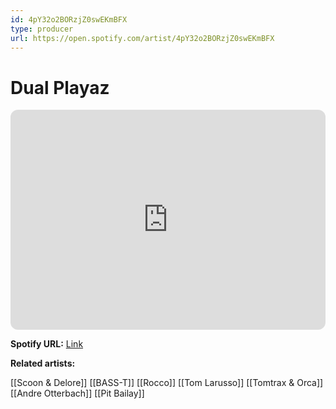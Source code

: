 ```yaml
---
id: 4pY32o2BORzjZ0swEKmBFX
type: producer
url: https://open.spotify.com/artist/4pY32o2BORzjZ0swEKmBFX
---
```

# Dual Playaz

<iframe style="border-radius:12px" src="https://open.spotify.com/embed/artist/4pY32o2BORzjZ0swEKmBFX" width="100%" height="352" frameBorder="0" allowfullscreen="" allow="autoplay; clipboard-write; encrypted-media; fullscreen; picture-in-picture" loading="lazy"></iframe>

**Spotify URL:** [Link](https://open.spotify.com/artist/4pY32o2BORzjZ0swEKmBFX)

**Related artists:**

[[Scoon & Delore]]
[[BASS-T]]
[[Rocco]]
[[Tom Larusso]]
[[Tomtrax & Orca]]
[[Andre Otterbach]]
[[Pit Bailay]]
